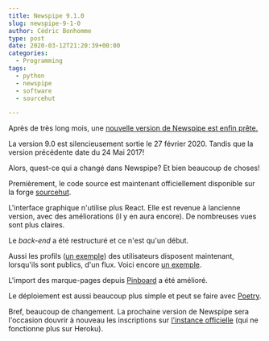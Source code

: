 ```yaml
---
title: Newspipe 9.1.0
slug: newspipe-9-1-0
author: Cédric Bonhomme
type: post
date: 2020-03-12T21:20:39+00:00
categories:
  - Programming
tags:
  - python
  - newspipe
  - software
  - sourcehut

---
```

Après de très long mois, une [nouvelle version de Newspipe est enfin prête.][1]

La version 9.0 est silencieusement sortie le 27 février 2020.
Tandis que la version précédente date du 24 Mai 2017!

Alors, quest-ce qui a changé dans Newspipe? Et bien beaucoup de choses!

Premièrement, le code source est maintenant officiellement disponible sur la
forge [sourcehut][2]. 

L'interface graphique n'utilise plus React. Elle est revenue à lancienne
version, avec des améliorations (il y en aura encore).
De nombreuses vues sont plus claires.

Le _back-end_ a été restructuré et ce n'est qu'un début.

Aussi les profils ([un exemple][3]) des utilisateurs disposent maintenant,
lorsqu'ils sont publics, d'un flux. Voici encore [un exemple][4].

L'import des marque-pages depuis [Pinboard][5] a été amélioré.

Le déploiement est aussi beaucoup plus simple et peut se faire avec [Poetry][6].

Bref, beaucoup de changement. La prochaine version de Newspipe sera l'occasion
douvrir à nouveau les inscriptions sur [l'instance officielle][7] (qui ne
fonctionne plus sur Heroku).

 [1]: https://git.sr.ht/~cedric/newspipe/refs/v9.1.0
 [2]: https://sourcehut.org
 [3]: https://www.newspipe.org/user/Cedric
 [4]: https://www.newspipe.org/user/Cedric/stream
 [5]: https://pinboard.in
 [6]: https://python-poetry.org
 [7]: https://www.newspipe.org
